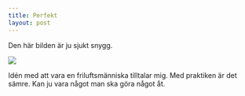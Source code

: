 ```yaml
---
title: Perfekt
layout: post
---
```


Den här bilden är ju sjukt snygg.

![](http://img.deadbeefcafe.se/i/52e2f02267f6c.jpg)

Idén med att vara en friluftsmänniska tilltalar mig. Med praktiken är det sämre. Kan ju vara något man ska göra något åt.